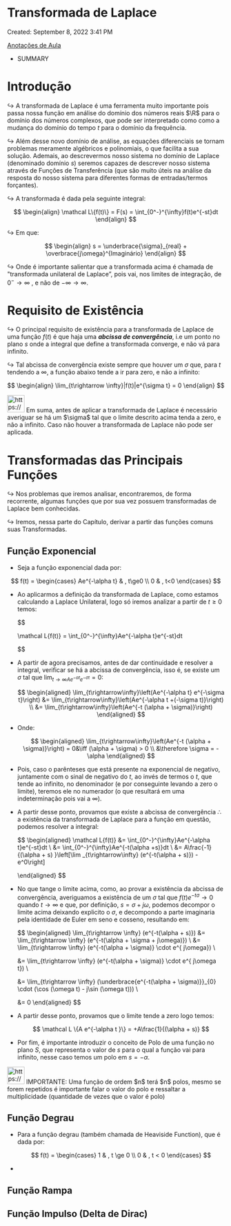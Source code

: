 # Transformada de Laplace

Created: September 8, 2022 3:41 PM

[Anotações de Aula](Transformada%20de%20Laplace%203ba1dd06d6854aaea26b6356883badd6/Anotac%CC%A7o%CC%83es%20de%20Aula%20449f385a0f564b3a95858cc2a4879d34.md)

- SUMMARY
    
    

# Introdução

$\hookrightarrow$ A transformada de Laplace é uma ferramenta muito importante pois passa nossa função em análise do domínio dos números reais $\R$ para o domínio dos números complexos, que pode ser interpretado como como a mudança do domínio do tempo $t$ para o domínio da frequência.

$\hookrightarrow$ Além desse novo domínio de análise, as equações diferenciais se tornam problemas meramente algébricos e polinomiais, o que facilita a sua solução. Ademais, ao descrevermos nosso sistema no domínio de Laplace (denominado domínio $s$) seremos capazes de descrever nosso sistema através de Funções de Transferência (que são muito úteis na análise da resposta do nosso sistema para diferentes formas de entradas/termos forçantes).

$\hookrightarrow$ A transformada é dada pela seguinte integral:

$$
\begin{align}
\mathcal L\{f(t)\}  = F(s) = \int_{0^-}^{\infty}f(t)e^{-st}dt
\end{align}
$$

$\hookrightarrow$ Em que:

$$
\begin{align}
s = \underbrace{\sigma}_{real} + \overbrace{j\omega}^{Imaginário}
\end{align}
$$

$\hookrightarrow$ Onde é importante salientar que a transformada acima é chamada de "transformada unilateral de Laplace”, pois vai, nos limites de integração, de $0^- \rightarrow \infty$ , e não de $-\infty \rightarrow \infty$. 

# Requisito de Existência

$\hookrightarrow$ O principal requisito de existência para a transformada de Laplace de uma função $f(t)$ é que haja uma ***abcissa de convergência***, i.e um ponto no plano $s$ onde a integral que define a transformada converge, e não vá para infinito.

$\hookrightarrow$ Tal abcissa de convergência existe sempre que houver um $\sigma$ que, para $t$ tendendo a $\infty$, a função abaixo tende a ir para zero, e não a infinito:

$$
\begin{align}
\lim_{t\rightarrow \infty}|f(t)|e^{\sigma t} = 0
\end{align}
$$

<aside>
<img src="https://www.notion.so/icons/alert_purple.svg" alt="https://www.notion.so/icons/alert_purple.svg" width="40px" /> Em suma, antes de aplicar a transformada de Laplace é necessário averiguar se há um $\sigma$  tal que o limite descrito acima tenda a zero, e não a infinito. Caso não houver a transformada de Laplace não pode ser aplicada.

</aside>

# Transformadas das Principais Funções

$\hookrightarrow$ Nos problemas que iremos analisar, encontraremos, de forma recorrente, algumas funções que por sua vez possuem transformadas de Laplace bem conhecidas.

$\hookrightarrow$ Iremos, nessa parte do Capítulo, derivar a partir das funções comuns suas Transformadas.

## Função Exponencial

- Seja a função exponencial dada por:

$$
f(t) = \begin{cases}
Ae^{-\alpha t} & , t\ge0 \\ 
0 & , t<0
\end{cases}
$$

- Ao aplicarmos a definição da transformada de Laplace, como estamos calculando a Laplace Unilateral, logo só iremos analizar a partir de $t\ge0$ temos:
    
    $$
    
    \mathcal L\{f(t)\} = \int_{0^-}^{\infty}Ae^{-\alpha t}e^{-st}dt
    
    $$
    
- A partir de agora precisamos, antes de dar continuidade e resolver a integral, verificar se há a abcissa de convergência, isso é, se existe um $\sigma$ tal que $\lim_{t\rightarrow \infty Ae^{-\alpha t} e^{-\sigma t}} = 0$:
    
    $$
    \begin{aligned}
    \lim_{t\rightarrow\infty}\left(Ae^{-\alpha t} e^{-\sigma t}\right) &= \lim_{t\rightarrow\infty}\left(Ae^{-\alpha t +(-\sigma t)}\right)  \\ 
    &= \lim_{t\rightarrow\infty}\left(Ae^{-t (\alpha + \sigma)}\right)  
    \end{aligned}
    $$
    
- Onde:
    
    $$
    \begin{aligned}
    \lim_{t\rightarrow\infty}\left(Ae^{-t (\alpha + \sigma)}\right)    = 0&\iff (\alpha + \sigma) > 0 \\ &\therefore \sigma = -\alpha
    \end{aligned}
    $$
    
- Pois, caso o parênteses que está presente na exponencial de negativo, juntamente com o sinal de negativo do $t$, ao invés de termos o $t$, que tende ao infinito, no denominador (e por conseguinte levando a zero o limite), teremos ele no numerador (o que resultará em uma indeterminação pois vai a $\infty$).
- A partir desse ponto, provamos que existe a abcissa de convergência $\therefore$ a existência da transformada de Laplace para a função em questão, podemos resolver a integral:
    
    $$
    \begin{aligned}
    \mathcal L\{f(t)\} &= \int_{0^-}^{\infty}Ae^{-\alpha t}e^{-st}dt \\ 
    &= \int_{0^-}^{\infty}Ae^{-t(\alpha +s)}dt \\ 
    &= A\frac{-1}{(\alpha + s) }\left[\lim _{t\rightarrow\infty} (e^{-t(\alpha + s)}) - e^0\right]
    
    \end{aligned}
    $$
    
- No que tange o limite acima, como, ao provar a existência da abcissa de convergência, averiguamos a existência de um $\sigma$ tal que $f(t) e^{-t\sigma} \rightarrow 0$ quando $t \rightarrow \infty$ e que, por definição, $s= \sigma + j\omega$, podemos decompor o limite acima deixando explicito o $\sigma$, e decompondo a parte imaginaria pela identidade de Euler em seno e cosseno, resultando em:
    
     
    
    $$
    \begin{aligned}
    \lim_{t\rightarrow \infty} (e^{-t(\alpha + s)}) &= \lim_{t\rightarrow \infty} (e^{-t(\alpha + \sigma + j\omega)}) \\ 
    &= \lim_{t\rightarrow \infty} (e^{-t(\alpha + \sigma)} \cdot e^{ j\omega}) \\ 
    
    &= \lim_{t\rightarrow \infty} (e^{-t(\alpha + \sigma)} \cdot e^{ j\omega t}) \\ 
    
    &= \lim_{t\rightarrow \infty} (\underbrace{e^{-t(\alpha + \sigma)}}_{0} \cdot (\cos (\omega t) - j\sin (\omega t))) \\ 
    
    &= 0
    \end{aligned}
    $$
    
- A partir desse ponto, provamos que o limite tende a zero logo temos:
    
    $$
    \mathcal L \{A e^{-\alpha t }\} = +A\frac{1}{(\alpha + s)}
    $$
    
- Por fim, é importante introduzir o conceito de Polo de uma função no plano $S$, que representa o valor de $s$ para o qual a função vai para infinito, nesse caso temos um polo em  $s = -\alpha$.

<aside>
<img src="https://www.notion.so/icons/alert_purple.svg" alt="https://www.notion.so/icons/alert_purple.svg" width="40px" /> IMPORTANTE: Uma função de ordem $n$ terá $n$ polos, mesmo se forem repetidos é importante falar o valor do polo e ressaltar a multiplicidade (quantidade de vezes que o valor é polo)

</aside>

## Função Degrau

- Para a função degrau (também chamada de Heaviside Function), que é dada por:
    
    $$
    f(t) = \begin{cases}
    1 & , t \ge 0 \\ 
    0 & , t < 0
    \end{cases}
    $$
    
- 

## Função Rampa

## Função Impulso (Delta de Dirac)